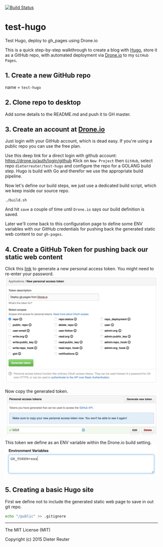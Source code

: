 [![Build Status](https://drone.io/github.com/DieterReuter/test-hugo/status.png)](https://drone.io/github.com/DieterReuter/test-hugo/latest)

# test-hugo
Test Hugo, deploy to gh_pages using Drone.io

This is a quick step-by-step walkthrough to create a blog with [Hugo](http://gohugo.io), store it as a GitHub repo, with automated deployment via [Drone.io](https://drone.io) to my `GitHub Pages`.


## 1. Create a new GitHub repo
name = `test-hugo`


## 2. Clone repo to desktop
Add some details to the README.md and push it to GH master.


## 3. Create an account at [Drone.io](https://drone.io)
Just login with your GitHub account, which is dead easy. If you're using a public repo you can use the free plan.

Use this deep link for a direct login with github account: https://drone.io/auth/login/github
Klick on `New Project` then `GitHub`, select repo `dieterreuter/test-hugo` and configure the repo for a GOLANG build step. Hugo is build with Go and therefor we use the appropriate build pipeline.

Now let's define our build steps, we just use a dedicated build script, which we keep inside our source repo.
```
./build.sh
```
And hit `save` a couple of time until `Drone.io` says our build definition is saved.

Later we'll come back to this configuration page to define some ENV variables with our GitHub credentials for pushing back the generated static web content to our `gh-pages`.


## 4. Create a GitHub Token for pushing back our static web content
Click this [link](https://github.com/settings/tokens/new) to generate a new personal access token. You might need to re-enter your password.
![screen1](/images/01-create-github-access-token.png)

Now copy the generated token.
![screen2](/images/02-copy-github-access-token.png)

This token we define as an ENV variable within the Drone.io build setting.
![screen3](/images/03-paste-github-access-token-as-env-to-drone-io.png)


## 5. Creating a basic Hugo site
First we define not to include the generated static web page to save in out git repo.
```bash
echo "/public" >> .gitignore
```

---

The MIT License (MIT)

Copyright (c) 2015 Dieter Reuter

